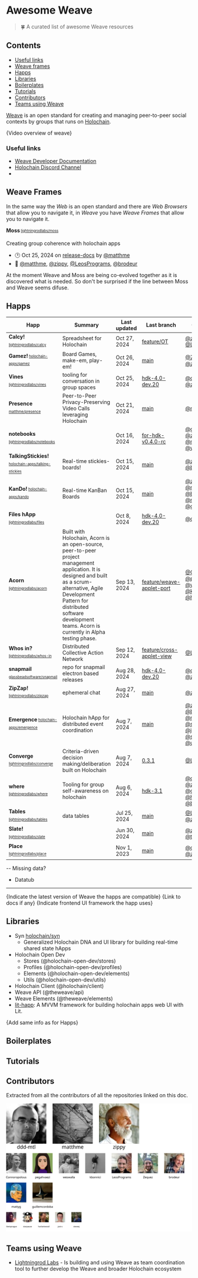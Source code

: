 # Awesome Weave
> 🍀 A curated list of awesome Weave resources

## Contents

- [Useful links](#useful-links)
- [Weave frames](#weave-frames)
- [Happs](#happs)
- [Libraries](#libraries)
- [Boilerplates](#boilerplates)
- [Tutorials](#tutorials)
- [Contributors](#contributors)
- [Teams using Weave](#teams-using-weave)

[Weave](https://theweave.social/) is an open standard for creating and managing peer-to-peer social contexts by groups that runs on [Holochain](https://www.holochain.org/).

{Video overview of weave}

### Useful links

- [Weave Developer Documentation](https://dev.theweave.social/)
- [Holochain Discord Channel](https://discord.gg/rzCNWq5Y)
-

## Weave Frames

In the same way the _Web_ is an open standard and there are _Web Browsers_ that allow you to navigate it, in _Weave_ you have _Weave Frames_ that allow you to navigate it.

<!-- GENERATE_FRAMES
 - lightningrodlabs/moss
-->
**Moss**<sub><sup> [lightningrodlabs/moss](https://github.com/lightningrodlabs/moss) </sub></sup>

Creating group coherence with holochain apps
- 🕑 <relative-time datetime="2024-10-25T17:26:47.000Z">Oct 25, 2024</relative-time> on [release-docs](https://github.com/lightningrodlabs/moss/tree/release-docs) by [@matthme](https://github.com/matthme)
- 👥 [@matthme](https://github.com/matthme), [@zippy](https://github.com/zippy), [@LeosPrograms](https://github.com/LeosPrograms), [@brodeur](https://github.com/brodeur)
<!-- /GENERATE_FRAMES -->

At the moment Weave and Moss are being co-evolved together as it is discovered what is needed. So don't be surprised if the line between Moss and Weave seems difuse.

## Happs

<!-- GENERATE_HAPPS
- matthme/presence
- holochain-apps/kando
- lightningrodlabs/vines
- lightningrodlabs/whos-in
- lightningrodlabs/zipzap
- lightningrodlabs/slate
- lightningrodlabs/calcy
- lightningrodlabs/notebooks
- holochain-apps/talking-stickies
- holochain-apps/gamez
- holochain-apps/emergence
- lightningrodlabs/where
- lightningrodlabs/converge
- glassbeadsoftware/snapmail
- lightningrodlabs/acorn
- lightningrodlabs/place
- lightningrodlabs/tables
- lightningrodlabs/files
-->

| Happ | Summary | Last updated | Last branch | Contributors |
| --- | --- | --- | --- | --- |
| **Calcy!**<sub><sup> [lightningrodlabs/calcy](https://github.com/lightningrodlabs/calcy) </sub></sup> | Spreadsheet for Holochain |   Oct 27, 2024 | [feature/OT](https://github.com/lightningrodlabs/calcy/tree/feature/OT) | [@zippy](https://github.com/zippy), [@LeosPrograms](https://github.com/LeosPrograms) |
| **Gamez!**<sub><sup> [holochain-apps/gamez](https://github.com/holochain-apps/gamez) </sub></sup> | Board Games, make-em, play-em! |   Oct 26, 2024 | [main](https://github.com/holochain-apps/gamez) | [@Zequez](https://github.com/Zequez), [@zippy](https://github.com/zippy) |
| **Vines**<sub><sup> [lightningrodlabs/vines](https://github.com/lightningrodlabs/vines) </sub></sup> | tooling for conversation in group spaces |   Oct 25, 2024 | [hdk-4.0-dev.20](https://github.com/lightningrodlabs/vines/tree/hdk-4.0-dev.20) | [@ddd-mtl](https://github.com/ddd-mtl), [@zippy](https://github.com/zippy) |
| **Presence**<sub><sup> [matthme/presence](https://github.com/matthme/presence) </sub></sup> | Peer-to-Peer Privacy-Preserving Video Calls leveraging Holochain |   Oct 21, 2024 | [main](https://github.com/matthme/presence) | [@matthme](https://github.com/matthme) |
| **notebooks**<sub><sup> [lightningrodlabs/notebooks](https://github.com/lightningrodlabs/notebooks) </sub></sup> |  |   Oct 16, 2024 | [for-hdk-v0.4.0-rc](https://github.com/lightningrodlabs/notebooks/tree/for-hdk-v0.4.0-rc) | [@guillemcordoba](https://github.com/guillemcordoba), [@zippy](https://github.com/zippy), [@matthme](https://github.com/matthme), [@weswalla](https://github.com/weswalla) |
| **TalkingStickies!**<sub><sup> [holochain-apps/talking-stickies](https://github.com/holochain-apps/talking-stickies) </sub></sup> | Real-time stickies-boards! |   Oct 15, 2024 | [main](https://github.com/holochain-apps/talking-stickies) | [@zippy](https://github.com/zippy), [@brodeur](https://github.com/brodeur) |
| **KanDo!**<sub><sup> [holochain-apps/kando](https://github.com/holochain-apps/kando) </sub></sup> | Real-time KanBan Boards |   Oct 15, 2024 | [main](https://github.com/holochain-apps/kando) | [@zippy](https://github.com/zippy), [@mattyg](https://github.com/mattyg), [@brodeur](https://github.com/brodeur), [@matthme](https://github.com/matthme), [@guillemcordoba](https://github.com/guillemcordoba) |
| **Files hApp**<sub><sup> [lightningrodlabs/files](https://github.com/lightningrodlabs/files) </sub></sup> |  |   Oct 8, 2024 | [hdk-4.0-dev.20](https://github.com/lightningrodlabs/files/tree/hdk-4.0-dev.20) | [@ddd-mtl](https://github.com/ddd-mtl) |
| **Acorn**<sub><sup> [lightningrodlabs/acorn](https://github.com/lightningrodlabs/acorn) </sub></sup> | Built with Holochain, Acorn is an open-source, peer-to-peer project management application. It is designed and built as a scrum-alternative, Agile Development Pattern for distributed software development teams.  Acorn is currently in Alpha testing phase. |   Sep 13, 2024 | [feature/weave-applet-port](https://github.com/lightningrodlabs/acorn/tree/feature/weave-applet-port) | [@Connoropolous](https://github.com/Connoropolous), [@pegahvaezi](https://github.com/pegahvaezi), [@weswalla](https://github.com/weswalla), [@kbonnici](https://github.com/kbonnici), [@harlantwood](https://github.com/harlantwood) |
| **Whos in?**<sub><sup> [lightningrodlabs/whos-in](https://github.com/lightningrodlabs/whos-in) </sub></sup> | Distributed Collective Action Network |   Sep 12, 2024 | [feature/cross-applet-view](https://github.com/lightningrodlabs/whos-in/tree/feature/cross-applet-view) | [@LeosPrograms](https://github.com/LeosPrograms) |
| **snapmail**<sub><sup> [glassbeadsoftware/snapmail](https://github.com/glassbeadsoftware/snapmail) </sub></sup> | repo for snapmail electron based releases |   Aug 28, 2024 | [hdk-4.0-dev.20](https://github.com/glassbeadsoftware/snapmail/tree/hdk-4.0-dev.20) | [@ddd-mtl](https://github.com/ddd-mtl), [@zippy](https://github.com/zippy) |
| **ZipZap!**<sub><sup> [lightningrodlabs/zipzap](https://github.com/lightningrodlabs/zipzap) </sub></sup> | ephemeral chat |   Aug 27, 2024 | [main](https://github.com/lightningrodlabs/zipzap) | [@zippy](https://github.com/zippy) |
| **Emergence**<sub><sup> [holochain-apps/emergence](https://github.com/holochain-apps/emergence) </sub></sup> | Holochain hApp for distributed event coordination |   Aug 7, 2024 | [main](https://github.com/holochain-apps/emergence) | [@zippy](https://github.com/zippy), [@brodeur](https://github.com/brodeur), [@mattyg](https://github.com/mattyg), [@starpause](https://github.com/starpause), [@jost-s](https://github.com/jost-s), [@steveej](https://github.com/steveej), [@unusedaccount](https://github.com/unusedaccount) |
| **Converge**<sub><sup> [lightningrodlabs/converge](https://github.com/lightningrodlabs/converge) </sub></sup> | Criteria-driven decision making/deliberation built on Holochain |   Aug 7, 2024 | [0.3.1](https://github.com/lightningrodlabs/converge/tree/0.3.1) | [@LeosPrograms](https://github.com/LeosPrograms) |
| **where**<sub><sup> [lightningrodlabs/where](https://github.com/lightningrodlabs/where) </sub></sup> | Tooling for group self-awareness on holochain |   Aug 6, 2024 | [hdk-3.1](https://github.com/lightningrodlabs/where/tree/hdk-3.1) | [@ddd-mtl](https://github.com/ddd-mtl), [@zippy](https://github.com/zippy), [@guillemcordoba](https://github.com/guillemcordoba), [@harlantwood](https://github.com/harlantwood), [@bierlingm](https://github.com/bierlingm) |
| **Tables**<sub><sup> [lightningrodlabs/tables](https://github.com/lightningrodlabs/tables) </sub></sup> | data tables |   Jul 25, 2024 | [main](https://github.com/lightningrodlabs/tables) | [@LeosPrograms](https://github.com/LeosPrograms), [@zippy](https://github.com/zippy) |
| **Slate!**<sub><sup> [lightningrodlabs/slate](https://github.com/lightningrodlabs/slate) </sub></sup> |  |   Jun 30, 2024 | [main](https://github.com/lightningrodlabs/slate) | [@zippy](https://github.com/zippy), [@tibetsprague](https://github.com/tibetsprague) |
| **Place**<sub><sup> [lightningrodlabs/place](https://github.com/lightningrodlabs/place) </sub></sup> |  |   Nov 1, 2023 | [main](https://github.com/lightningrodlabs/place) | [@ddd-mtl](https://github.com/ddd-mtl), [@zippy](https://github.com/zippy) |
<!-- /GENERATE_HAPPS -->

-- Missing data?
- Datatub

---

{Indicate the latest version of Weave the happs are compatible}
{Link to docs if any}
{Indicate frontend UI framework the happ uses}

## Libraries

- Syn [holochain/syn](https://github.com/holochain/syn)
  - Generalized Holochain DNA and UI library for building real-time shared state hApps
- Holochain Open Dev
  - Stores (@holochain-open-dev/stores)
  - Profiles (@holochain-open-dev/profiles)
  - Elements (@holochain-open-dev/elements)
  - Utils (@holochain-open-dev/utils)
- Holochain Client (@holochain/client)
- Weave API (@theweave/api)
- Weave Elements (@theweave/elements)
- [lit-happ](https://github.com/ddd-mtl/lit-happ): A MVVM framework for building holochain apps web UI with Lit.

{Add same info as for Happs}

## Boilerplates

## Tutorials

## Contributors

Extracted from all the contributors of all the repositories linked on this doc.


<p align="center">
  <img src="./public/people.svg"/>
</p>

## Teams using Weave

- [Lightningrod Labs](https://lightningrodlabs.org/) - Is building and using Weave as team coordination tool to further develop the Weave and broader Holochain ecosystem